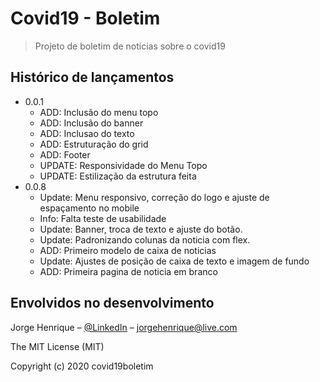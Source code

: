 # Covid19 - Boletim
> Projeto de boletim de noticias sobre o covid19

## Histórico de lançamentos

* 0.0.1
    * ADD: Inclusão do menu topo
    * ADD: Inclusão do banner
    * ADD: Inclusao do texto
    * ADD: Estruturação do grid
    * ADD: Footer
    * UPDATE: Responsividade do Menu Topo
    * UPDATE: Estilização da estrutura feita
* 0.0.8
    * Update: Menu responsivo, correção do logo e ajuste de espaçamento no mobile
    * Info: Falta teste de usabilidade
    * Update: Banner, troca de texto e ajuste do botão.
    * Update: Padronizando colunas da noticia com flex.
    * ADD: Primeiro modelo de caixa de noticias
    * Update: Ajustes de posição de caixa de texto e imagem de fundo
    * ADD: Primeira pagina de noticia em branco 

## Envolvidos no desenvolvimento

Jorge Henrique – [@LinkedIn](https://www.linkedin.com/in/jorge-henrique-baptista/) – jorgehenrique@live.com

The MIT License (MIT)

Copyright (c) 2020 covid19boletim
